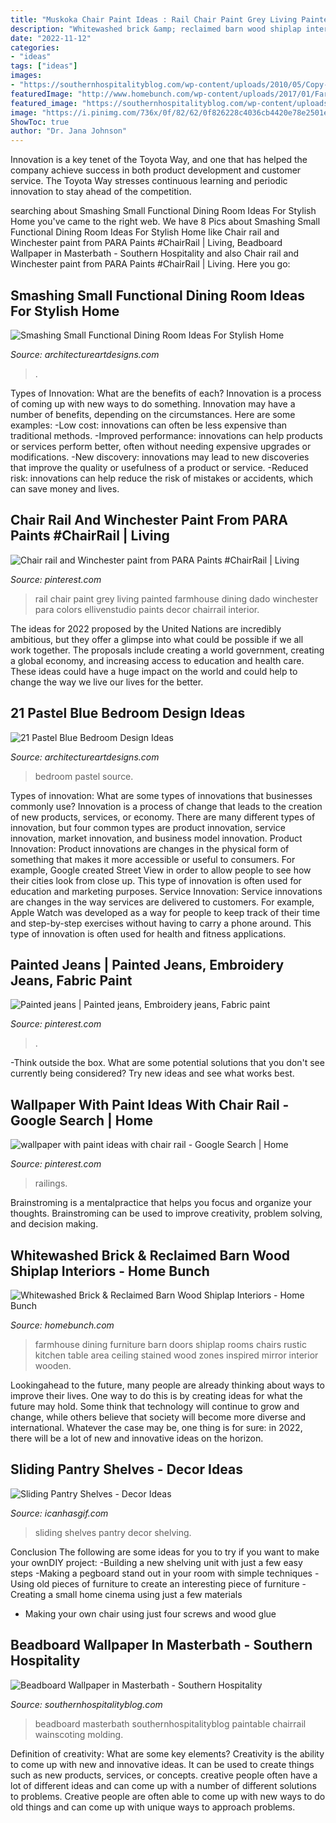 ```yaml
---
title: "Muskoka Chair Paint Ideas : Rail Chair Paint Grey Living Painted Farmhouse Dining Dado Winchester Para Colors Ellivenstudio Paints Decor Chairrail Interior"
description: "Whitewashed brick &amp; reclaimed barn wood shiplap interiors"
date: "2022-11-12"
categories:
- "ideas"
tags: ["ideas"]
images:
- "https://southernhospitalityblog.com/wp-content/uploads/2010/05/Copy-of-Picture-006.jpg"
featuredImage: "http://www.homebunch.com/wp-content/uploads/2017/01/Farmhouse-dining-room-furniture.-Farmhouse-dining-room-furniture-ideas.-Farmhouse-dining-room-furniture-Farmhouse-diningroomfurniture.jpg"
featured_image: "https://southernhospitalityblog.com/wp-content/uploads/2010/05/Copy-of-Picture-006.jpg"
image: "https://i.pinimg.com/736x/0f/82/62/0f826228c4036cb4420e78e2501e362b--chair-railing-railings.jpg"
ShowToc: true
author: "Dr. Jana Johnson"
---
```



Innovation is a key tenet of the Toyota Way, and one that has helped the company achieve success in both product development and customer service. The Toyota Way stresses continuous learning and periodic innovation to stay ahead of the competition.

	

		
searching about Smashing Small Functional Dining Room Ideas For Stylish Home you've came to the right web. We have 8 Pics about Smashing Small Functional Dining Room Ideas For Stylish Home like Chair rail and Winchester paint from PARA Paints #ChairRail | Living, Beadboard Wallpaper in Masterbath - Southern Hospitality and also Chair rail and Winchester paint from PARA Paints #ChairRail | Living. Here you go:
		
    
## Smashing Small Functional Dining Room Ideas For Stylish Home

<img loading=lazy src="https://www.architectureartdesigns.com/wp-content/uploads/2014/08/1221.jpg" onerror="this.onerror=null;this.src='https://tse4.mm.bing.net/th?id=OIP.TxF6f9VqjAW-NQZARNN4GgHaE8&amp;pid=15.1';" alt="Smashing Small Functional Dining Room Ideas For Stylish Home">

_Source: architectureartdesigns.com_

>. 

	

Types of Innovation: What are the benefits of each?
Innovation is a process of coming up with new ways to do something. Innovation may have a number of benefits, depending on the circumstances. Here are some examples: 
-Low cost: innovations can often be less expensive than traditional methods.
-Improved performance: innovations can help products or services perform better, often without needing expensive upgrades or modifications.
-New discovery: innovations may lead to new discoveries that improve the quality or usefulness of a product or service.
-Reduced risk: innovations can help reduce the risk of mistakes or accidents, which can save money and lives.

    
## Chair Rail And Winchester Paint From PARA Paints #ChairRail | Living

<img loading=lazy src="https://i.pinimg.com/736x/0e/3d/61/0e3d61f1fce41f28026440c4b3f4e74c.jpg" onerror="this.onerror=null;this.src='https://tse3.mm.bing.net/th?id=OIP.N9xFJwxnnH2gU7yoI2C1hQHaLH&amp;pid=15.1';" alt="Chair rail and Winchester paint from PARA Paints #ChairRail | Living">

_Source: pinterest.com_

>rail chair paint grey living painted farmhouse dining dado winchester para colors ellivenstudio paints decor chairrail interior. 

	

The ideas for 2022 proposed by the United Nations are incredibly ambitious, but they offer a glimpse into what could be possible if we all work together. The proposals include creating a world government, creating a global economy, and increasing access to education and health care. These ideas could have a huge impact on the world and could help to change the way we live our lives for the better.

    
## 21 Pastel Blue Bedroom Design Ideas

<img loading=lazy src="https://www.architectureartdesigns.com/wp-content/uploads/2015/05/1910-630x840.jpg" onerror="this.onerror=null;this.src='https://tse4.mm.bing.net/th?id=OIP.BL2dCL-65xi1GIp7rN_o4AHaJ4&amp;pid=15.1';" alt="21 Pastel Blue Bedroom Design Ideas">

_Source: architectureartdesigns.com_

>bedroom pastel source. 

	

Types of innovation: What are some types of innovations that businesses commonly use?
Innovation is a process of change that leads to the creation of new products, services, or economy. There are many different types of innovation, but four common types are product innovation, service innovation, market innovation, and business model innovation. 
Product Innovation: Product innovations are changes in the physical form of something that makes it more accessible or useful to consumers. For example, Google created Street View in order to allow people to see how their cities look from close up. This type of innovation is often used for education and marketing purposes. Service Innovation: Service innovations are changes in the way services are delivered to customers. For example, Apple Watch was developed as a way for people to keep track of their time and step-by-step exercises without having to carry a phone around. This type of innovation is often used for health and fitness applications.

    
## Painted Jeans | Painted Jeans, Embroidery Jeans, Fabric Paint

<img loading=lazy src="https://i.pinimg.com/736x/b6/ef/30/b6ef302365a45f0cae27a90f8051268e.jpg" onerror="this.onerror=null;this.src='https://tse3.mm.bing.net/th?id=OIP.bZXePP241yy_LOppGp53SQHaJ3&amp;pid=15.1';" alt="Painted jeans | Painted jeans, Embroidery jeans, Fabric paint">

_Source: pinterest.com_

>. 

	

-Think outside the box. What are some potential solutions that you don't see currently being considered? Try new ideas and see what works best. 

    
## Wallpaper With Paint Ideas With Chair Rail - Google Search | Home

<img loading=lazy src="https://i.pinimg.com/736x/0f/82/62/0f826228c4036cb4420e78e2501e362b--chair-railing-railings.jpg" onerror="this.onerror=null;this.src='https://tse1.mm.bing.net/th?id=OIP.yDDUzS4HiBLoo14BBMGFkgHaE8&amp;pid=15.1';" alt="wallpaper with paint ideas with chair rail - Google Search | Home">

_Source: pinterest.com_

>railings. 

	

Brainstroming is a mentalpractice that helps you focus and organize your thoughts. Brainstroming can be used to improve creativity, problem solving, and decision making.

    
## Whitewashed Brick &amp; Reclaimed Barn Wood Shiplap Interiors - Home Bunch

<img loading=lazy src="http://www.homebunch.com/wp-content/uploads/2017/01/Farmhouse-dining-room-furniture.-Farmhouse-dining-room-furniture-ideas.-Farmhouse-dining-room-furniture-Farmhouse-diningroomfurniture.jpg" onerror="this.onerror=null;this.src='https://tse3.mm.bing.net/th?id=OIP.2uegKpJI_lMzsAtTWgksCQHaLG&amp;pid=15.1';" alt="Whitewashed Brick &amp; Reclaimed Barn Wood Shiplap Interiors - Home Bunch">

_Source: homebunch.com_

>farmhouse dining furniture barn doors shiplap rooms chairs rustic kitchen table area ceiling stained wood zones inspired mirror interior wooden. 

	

Lookingahead to the future, many people are already thinking about ways to improve their lives. One way to do this is by creating ideas for what the future may hold. Some think that technology will continue to grow and change, while others believe that society will become more diverse and international. Whatever the case may be, one thing is for sure: in 2022, there will be a lot of new and innovative ideas on the horizon.

    
## Sliding Pantry Shelves - Decor Ideas

<img loading=lazy src="https://www.icanhasgif.com/wp-content/uploads/2016/02/Sliding-Pantry-Shelves-768x1024.jpg" onerror="this.onerror=null;this.src='https://tse4.mm.bing.net/th?id=OIP.1yg2--VF1rolugkBTnqILQHaJ4&amp;pid=15.1';" alt="Sliding Pantry Shelves - Decor Ideas">

_Source: icanhasgif.com_

>sliding shelves pantry decor shelving. 

	

Conclusion
The following are some ideas for you to try if you want to make your ownDIY project: 
-Building a new shelving unit with just a few easy steps 
-Making a pegboard stand out in your room with simple techniques 
-Using old pieces of furniture to create an interesting piece of furniture 
-Creating a small home cinema using just a few materials 
- Making your own chair using just four screws and wood glue

    
## Beadboard Wallpaper In Masterbath - Southern Hospitality

<img loading=lazy src="https://southernhospitalityblog.com/wp-content/uploads/2010/05/Copy-of-Picture-006.jpg" onerror="this.onerror=null;this.src='https://tse1.mm.bing.net/th?id=OIP.geZpEWNyzcOIRs7XATT2pwHaJ4&amp;pid=15.1';" alt="Beadboard Wallpaper in Masterbath - Southern Hospitality">

_Source: southernhospitalityblog.com_

>beadboard masterbath southernhospitalityblog paintable chairrail wainscoting molding. 

	

Definition of creativity: What are some key elements?
Creativity is the ability to come up with new and innovative ideas. It can be used to create things such as new products, services, or concepts. creative people often have a lot of different ideas and can come up with a number of different solutions to problems. Creative people are often able to come up with new ways to do old things and can come up with unique ways to approach problems.

